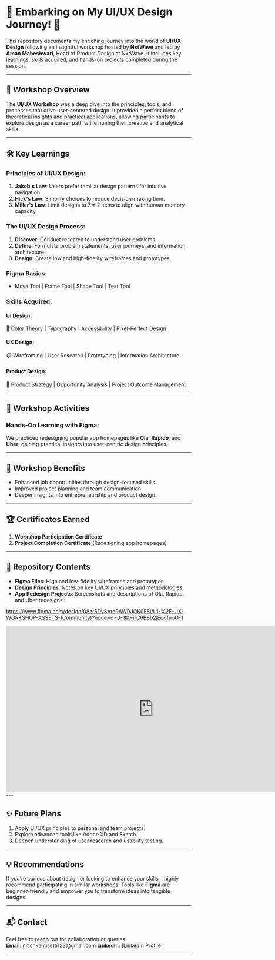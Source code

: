 

# 🚀 Embarking on My UI/UX Design Journey! 🎨

This repository documents my enriching journey into the world of **UI/UX Design** following an insightful workshop hosted by **NxtWave** and led by **Aman Maheshwari**, Head of Product Design at NxtWave. It includes key learnings, skills acquired, and hands-on projects completed during the session.

---

## 🌟 Workshop Overview

The **UI/UX Workshop** was a deep dive into the principles, tools, and processes that drive user-centered design. It provided a perfect blend of theoretical insights and practical applications, allowing participants to explore design as a career path while honing their creative and analytical skills.

---

## 🛠️ Key Learnings

### Principles of UI/UX Design:
1. **Jakob's Law**: Users prefer familiar design patterns for intuitive navigation.  
2. **Hick's Law**: Simplify choices to reduce decision-making time.  
3. **Miller's Law**: Limit designs to 7 ± 2 items to align with human memory capacity.

### The UI/UX Design Process:
1. **Discover**: Conduct research to understand user problems.  
2. **Define**: Formulate problem statements, user journeys, and information architecture.  
3. **Design**: Create low and high-fidelity wireframes and prototypes.  

### Figma Basics:
- Move Tool | Frame Tool | Shape Tool | Text Tool  

### Skills Acquired:
#### **UI Design**:  
🎨 Color Theory | Typography | Accessibility | Pixel-Perfect Design  
#### **UX Design**:  
📋 Wireframing | User Research | Prototyping | Information Architecture  
#### **Product Design**:  
🚀 Product Strategy | Opportunity Analysis | Project Outcome Management  

---

## 🎨 Workshop Activities

### Hands-On Learning with Figma:
We practiced redesigning popular app homepages like **Ola**, **Rapido**, and **Uber**, gaining practical insights into user-centric design principles.

---

## 🎯 Workshop Benefits

- Enhanced job opportunities through design-focused skills.  
- Improved project planning and team communication.  
- Deeper insights into entrepreneurship and product design.  

---

## 🏆 Certificates Earned

1. **Workshop Participation Certificate**  
2. **Project Completion Certificate** (Redesigning app homepages)

---

## 📂 Repository Contents

- **Figma Files**: High and low-fidelity wireframes and prototypes.
- **Design Principles**: Notes on key UI/UX principles and methodologies.  
- **App Redesign Projects**: Screenshots and descriptions of Ola, Rapido, and Uber redesigns.
  
https://www.figma.com/design/08zr5DvSAteRAW9JOK0E8l/UI-%2F-UX-WORKSHOP-ASSETS-(Community)?node-id=0-1&t=irC6B8b2jEoqfuoO-1

<iframe style="border: 1px solid rgba(0, 0, 0, 0.1);" width="800" height="450" src="https://embed.figma.com/design/08zr5DvSAteRAW9JOK0E8l/UI-%2F-UX-WORKSHOP-ASSETS-(Community)?node-id=0-1&embed-host=share" allowfullscreen></iframe>
---

## ✨ Future Plans

1. Apply UI/UX principles to personal and team projects.  
2. Explore advanced tools like Adobe XD and Sketch.  
3. Deepen understanding of user research and usability testing.  

---

## 💡 Recommendations

If you’re curious about design or looking to enhance your skills, I highly recommend participating in similar workshops. Tools like **Figma** are beginner-friendly and empower you to transform ideas into tangible designs.

---

## 📬 Contact

Feel free to reach out for collaboration or queries:  
**Email**: nitishkamisetti123@gmail.com 
**LinkedIn**: [\[LinkedIn Profile\]](https://www.linkedin.com/in/sri-nitish-kamisetti/)

--- 
